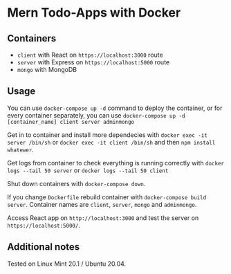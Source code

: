 # Mern Todo-Apps with Docker

## Containers

* `client` with React on `https://localhost:3000` route
* `server` with Express on `https://localhost:5000` route
* `mongo` with MongoDB



## Usage

You can use `docker-compose up -d` command to deploy the container, or for every container separately, you can use `docker-compose up -d [container_name] client server adminmongo`

Get in to container and install more dependecies with `docker exec -it server /bin/sh` or `docker exec -it client /bin/sh` and then `npm install whatewer`.

Get logs from container to check everything is running correctly with `docker logs --tail 50 server` or `docker logs --tail 50 client`

Shut down containers with `docker-compose down`.

If you change `Dockerfile` rebuild container with `docker-compose build server`. Container names are `client`, `server`, `mongo` and `adminmongo`.

Access React app on `http://localhost:3000` and test the server on `https://localhost:5000/`.



## Additional notes

Tested on Linux Mint 20.1 / Ubuntu 20.04. 
